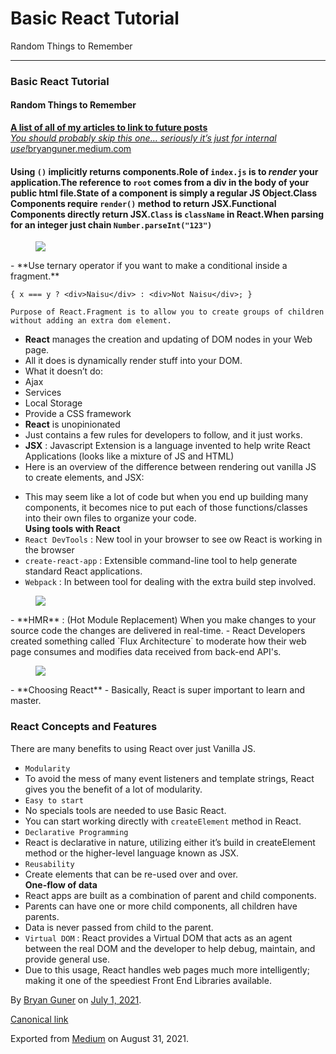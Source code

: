 # Basic React Tutorial

Random Things to Remember

---

### Basic React Tutorial

#### Random Things to Remember

<a href="https://bryanguner.medium.com/a-list-of-all-of-my-articles-to-link-to-future-posts-1f6f88ebdf5b" class="markup--anchor markup--mixtapeEmbed-anchor" title="https://bryanguner.medium.com/a-list-of-all-of-my-articles-to-link-to-future-posts-1f6f88ebdf5b"><strong>A list of all of my articles to link to future posts</strong><br />
<em>You should probably skip this one… seriously it’s just for internal use!</em>bryanguner.medium.com</a><a href="https://bryanguner.medium.com/a-list-of-all-of-my-articles-to-link-to-future-posts-1f6f88ebdf5b" class="js-mixtapeImage mixtapeImage mixtapeImage--empty u-ignoreBlock"></a>

#### Using `()` implicitly returns components.Role of `index.js` is to _render_ your application.The reference to `root` comes from a div in the body of your public html file.State of a component is simply a regular JS Object.Class Components require `render()` method to return JSX.Functional Components directly return JSX.`Class` is `className` in React.When parsing for an integer just chain `Number.parseInt("123")`

<figure><img src="https://cdn-images-1.medium.com/max/800/0*16IltJu5wXjzgXyU.gif" class="graf-image" /></figure>-   <span id="3b86">**Use ternary operator if you want to make a conditional inside a fragment.**</span>

<!-- -->

    { x === y ? <div>Naisu</div> : <div>Not Naisu</div>; }

    Purpose of React.Fragment is to allow you to create groups of children without adding an extra dom element.

- <span id="5cbe">**React** manages the creation and updating of DOM nodes in your Web page.</span>
- <span id="d253">All it does is dynamically render stuff into your DOM.</span>
- <span id="093c">What it doesn’t do:</span>
- <span id="bd7d">Ajax</span>
- <span id="7f06">Services</span>
- <span id="b1b9">Local Storage</span>
- <span id="47a9">Provide a CSS framework</span>
- <span id="57d1">**React** is unopinionated</span>
- <span id="b277">Just contains a few rules for developers to follow, and it just works.</span>
- <span id="dafd">**JSX** : Javascript Extension is a language invented to help write React Applications (looks like a mixture of JS and HTML)</span>
- <span id="fc46">Here is an overview of the difference between rendering out vanilla JS to create elements, and JSX:</span>

<!-- -->

- <span id="eec2">This may seem like a lot of code but when you end up building many components, it becomes nice to put each of those functions/classes into their own files to organize your code.  
  **Using tools with React**</span>
- <span id="6c32">`React DevTools` : New tool in your browser to see ow React is working in the browser</span>
- <span id="3f86">`create-react-app` : Extensible command-line tool to help generate standard React applications.</span>
- <span id="da3c">`Webpack` : In between tool for dealing with the extra build step involved.</span>

<figure><img src="https://cdn-images-1.medium.com/max/800/0*4O0NPGEa-1NcDOIA.png" class="graf-image" /></figure>-   <span id="9d53">**HMR** : (Hot Module Replacement) When you make changes to your source code the changes are delivered in real-time.</span>
-   <span id="8d5b">React Developers created something called `Flux Architecture` to moderate how their web page consumes and modifies data received from back-end API's.</span>

<figure><img src="https://cdn-images-1.medium.com/max/800/0*hXODC_ZsM-egMFI4.png" class="graf-image" /></figure>-   <span id="97a3">**Choosing React**</span>
-   <span id="1589">Basically, React is super important to learn and master.</span>

### React Concepts and Features

There are many benefits to using React over just Vanilla JS.

- <span id="6bac">`Modularity`</span>
- <span id="3fc9">To avoid the mess of many event listeners and template strings, React gives you the benefit of a lot of modularity.</span>
- <span id="20d5">`Easy to start`</span>
- <span id="8e3e">No specials tools are needed to use Basic React.</span>
- <span id="f1a2">You can start working directly with `createElement` method in React.</span>
- <span id="2a43">`Declarative Programming`</span>
- <span id="c587">React is declarative in nature, utilizing either it’s build in createElement method or the higher-level language known as JSX.</span>
- <span id="866d">`Reusability`</span>
- <span id="eff3">Create elements that can be re-used over and over.  
  **One-flow of data**</span>
- <span id="5c6e">React apps are built as a combination of parent and child components.</span>
- <span id="5a30">Parents can have one or more child components, all children have parents.</span>
- <span id="d6c8">Data is never passed from child to the parent.</span>
- <span id="dc54">`Virtual DOM` : React provides a Virtual DOM that acts as an agent between the real DOM and the developer to help debug, maintain, and provide general use.</span>
- <span id="90bf">Due to this usage, React handles web pages much more intelligently; making it one of the speediest Front End Libraries available.</span>

By <a href="https://medium.com/@bryanguner" class="p-author h-card">Bryan Guner</a> on [July 1, 2021](https://medium.com/p/647ba595e607).

<a href="https://medium.com/@bryanguner/react-tutorial-from-basics-647ba595e607" class="p-canonical">Canonical link</a>

Exported from [Medium](https://medium.com) on August 31, 2021.
